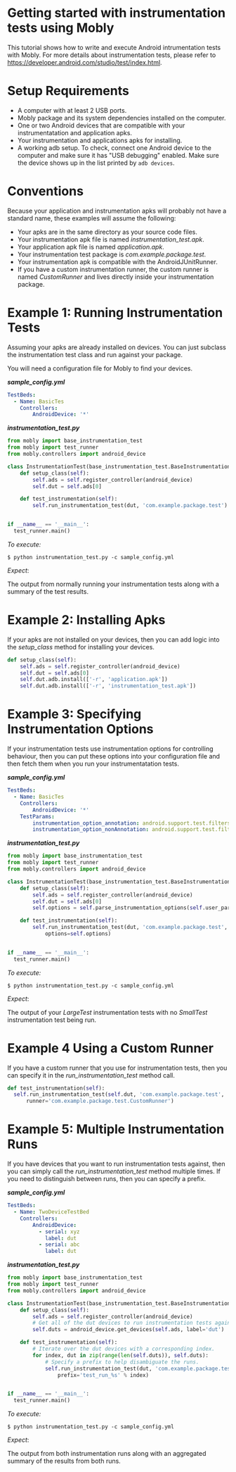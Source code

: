 Getting started with instrumentation tests using Mobly
======

This tutorial shows how to write and execute Android intrumentation tests with
Mobly. For more details about instrumentation tests, please refer to
https://developer.android.com/studio/test/index.html.

# Setup Requirements

*   A computer with at least 2 USB ports.
*   Mobly package and its system dependencies installed on the computer.
*   One or two Android devices that are compatible with your instrumentatation
    and application apks.
*   Your instrumentation and applications apks for installing.
*   A working adb setup. To check, connect one Android device to the computer
    and make sure it has "USB debugging" enabled. Make sure the device shows up
    in the list printed by `adb devices`.

# Conventions

Because your application and instrumentation apks will probably not have a
standard name, these examples will assume the following:

*   Your apks are in the same directory as your source code files.
*   Your instrumentation apk file is named *instrumentation_test.apk*.
*   Your application apk file is named *application.apk*.
*   Your instrumentation test package is *com.example.package.test*.
*   Your instrumentation apk is compatible with the AndroidJUnitRunner.
*   If you have a custom instrumentation runner, the custom runner is named
    *CustomRunner* and lives directly inside your instrumentation package.

# Example 1: Running Instrumentation Tests

Assuming your apks are already installed on devices. You can just subclass the
instrumentation test class and run against your package.

You will need a configuration file for Mobly to find your devices.

***sample_config.yml***

```yaml
TestBeds:
  - Name: BasicTes
    Controllers:
        AndroidDevice: '*'
```

***instrumentation_test.py***

```python
from mobly import base_instrumentation_test
from mobly import test_runner
from mobly.controllers import android_device

class InstrumentationTest(base_instrumentation_test.BaseInstrumentationTestClass):
    def setup_class(self):
        self.ads = self.register_controller(android_device)
        self.dut = self.ads[0]

    def test_instrumentation(self):
        self.run_instrumentation_test(dut, 'com.example.package.test')


if __name__ == '__main__':
  test_runner.main()
```

*To execute:*

```
$ python instrumentation_test.py -c sample_config.yml
```

*Expect*:

The output from normally running your instrumentation tests along with a summary
of the test results.

# Example 2: Installing Apks

If your apks are not installed on your devices, then you can add logic into the
*setup_class* method for installing your devices.

```python
def setup_class(self):
    self.ads = self.register_controller(android_device)
    self.dut = self.ads[0]
    self.dut.adb.install(['-r', 'application.apk'])
    self.dut.adb.install(['-r', 'instrumentation_test.apk'])
```

# Example 3: Specifying Instrumentation Options

If your instrumentation tests use instrumentation options for controlling
behaviour, then you can put these options into your configuration file and then
fetch them when you run your instrumentatation tests.

***sample_config.yml***

```yaml
TestBeds:
  - Name: BasicTes
    Controllers:
        AndroidDevice: '*'
    TestParams:
        instrumentation_option_annotation: android.support.test.filters.LargeTest
        instrumentation_option_nonAnnotation: android.support.test.filters.SmallTest
```

***instrumentation_test.py***

```python
from mobly import base_instrumentation_test
from mobly import test_runner
from mobly.controllers import android_device

class InstrumentationTest(base_instrumentation_test.BaseInstrumentationTestClass):
    def setup_class(self):
        self.ads = self.register_controller(android_device)
        self.dut = self.ads[0]
        self.options = self.parse_instrumentation_options(self.user_params)

    def test_instrumentation(self):
        self.run_instrumentation_test(dut, 'com.example.package.test',
            options=self.options)


if __name__ == '__main__':
  test_runner.main()
```

*To execute:*

```
$ python instrumentation_test.py -c sample_config.yml
```

*Expect*:

The output of your *LargeTest* instrumentation tests with no *SmallTest*
instrumentation test being run.

# Example 4 Using a Custom Runner

If you have a custom runner that you use for instrumentation tests, then you can
specify it in the *run_instrumentation_test* method call.

```python
def test_instrumentation(self):
  self.run_instrumentation_test(self.dut, 'com.example.package.test',
      runner='com.example.package.test.CustomRunner')
```

# Example 5: Multiple Instrumentation Runs

If you have devices that you want to run instrumentation tests against, then you
can simply call the *run_instrumentation_test* method multiple times. If you
need to distinguish between runs, then you can specify a prefix.

***sample_config.yml***

```yaml
TestBeds:
  - Name: TwoDeviceTestBed
    Controllers:
        AndroidDevice:
          - serial: xyz
            label: dut
          - serial: abc
            label: dut
```

***instrumentation_test.py***

```python
from mobly import base_instrumentation_test
from mobly import test_runner
from mobly.controllers import android_device

class InstrumentationTest(base_instrumentation_test.BaseInstrumentationTestClass):
    def setup_class(self):
        self.ads = self.register_controller(android_device)
        # Get all of the dut devices to run instrumentation tests against.
        self.duts = android_device.get_devices(self.ads, label='dut')

    def test_instrumentation(self):
        # Iterate over the dut devices with a corresponding index.
        for index, dut in zip(range(len(self.duts)), self.duts):
            # Specify a prefix to help disambiguate the runs.
            self.run_instrumentation_test(dut, 'com.example.package.tests',
                prefix='test_run_%s' % index)


if __name__ == '__main__':
  test_runner.main()
```

*To execute:*

```
$ python instrumentation_test.py -c sample_config.yml
```

*Expect*:

The output from both instrumentation runs along with an aggregated summary of
the results from both runs.
